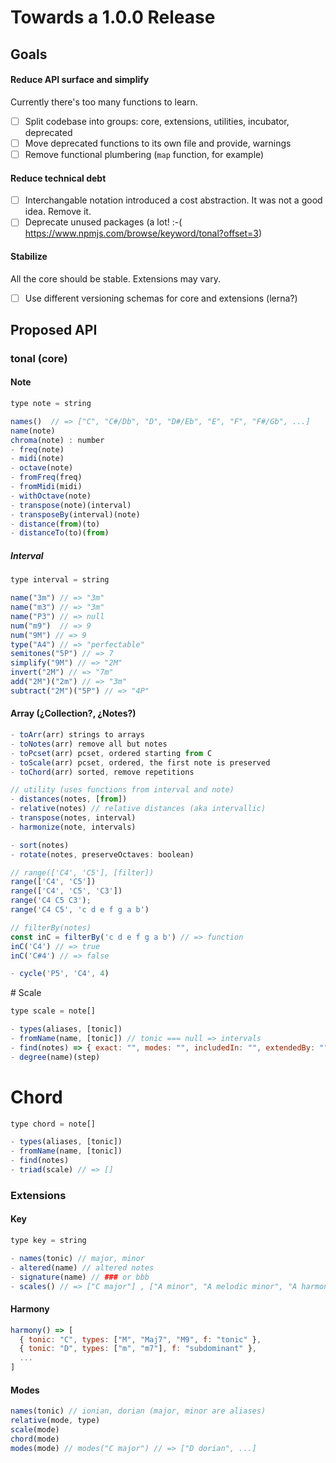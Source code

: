 # Towards a 1.0.0 Release

## Goals

#### Reduce API surface and simplify

Currently there's too many functions to learn.

- [ ] Split codebase into groups: core, extensions, utilities, incubator, deprecated
- [ ] Move deprecated functions to its own file and provide, warnings
- [ ] Remove functional plumbering (`map` function, for example)

#### Reduce technical debt

- [ ] Interchangable notation introduced a cost abstraction. It was not a good idea. Remove it.
- [ ] Deprecate unused packages (a lot! :-( https://www.npmjs.com/browse/keyword/tonal?offset=3)

#### Stabilize

All the core should be stable. Extensions may vary.

- [ ] Use different versioning schemas for core and extensions (lerna?)

## Proposed API

### tonal (core)

#### Note

```js
type note = string

names()  // => ["C", "C#/Db", "D", "D#/Eb", "E", "F", "F#/Gb", ...]
name(note)
chroma(note) : number
- freq(note)
- midi(note)
- octave(note)
- fromFreq(freq)
- fromMidi(midi)
- withOctave(note)
- transpose(note)(interval) 
- transposeBy(interval)(note)
- distance(from)(to)
- distanceTo(to)(from)
```

##### Interval

```js
type interval = string

name("3m") // => "3m"
name("m3") // => "3m"
name("P3") // => null
num("m9")  // => 9
num("9M") // => 9
type("A4") // => "perfectable"
semitones("5P") // => 7
simplify("9M") // => "2M"
invert("2M") // => "7m"
add("2M")("2m") // => "3m"
subtract("2M")("5P") // => "4P"
```

#### Array (¿Collection?, ¿Notes?)

```js
- toArr(arr) strings to arrays
- toNotes(arr) remove all but notes
- toPcset(arr) pcset, ordered starting from C
- toScale(arr) pcset, ordered, the first note is preserved
- toChord(arr) sorted, remove repetitions

// utility (uses functions from interval and note)
- distances(notes, [from]) 
- relative(notes) // relative distances (aka intervallic)
- transpose(notes, interval)
- harmonize(note, intervals)

- sort(notes)
- rotate(notes, preserveOctaves: boolean)

// range(['C4', 'C5'], [filter])
range(['C4', 'C5'])
range(['C4', 'C5', 'C3'])
range('C4 C5 C3');
range('C4 C5', 'c d e f g a b')

// filterBy(notes)
const inC = filterBy('c d e f g a b') // => function
inC('C4') // => true
inC('C#4') // => false

- cycle('P5', 'C4', 4)
```

# Scale

```js
type scale = note[]

- types(aliases, [tonic])
- fromName(name, [tonic]) // tonic === null => intervals
- find(notes) => { exact: "", modes: "", includedIn: "", extendedBy: "" }
- degree(name)(step)
```

# Chord

```js
type chord = note[]

- types(aliases, [tonic])
- fromName(name, [tonic])
- find(notes)
- triad(scale) // => []
```

### Extensions

#### Key

```js
type key = string

- names(tonic) // major, minor
- altered(name) // altered notes
- signature(name) // ### or bbb
- scales() // => ["C major"] , ["A minor", "A melodic minor", "A harmonic minor" ]
```

#### Harmony

```js
harmony() => [
  { tonic: "C", types: ["M", "Maj7", "M9", f: "tonic" },
  { tonic: "D", types: ["m", "m7"], f: "subdominant" },
  ...
]
```

#### Modes

```js
names(tonic) // ionian, dorian (major, minor are aliases)
relative(mode, type)
scale(mode)
chord(mode)
modes(mode) // modes("C major") // => ["D dorian", ...]
```
